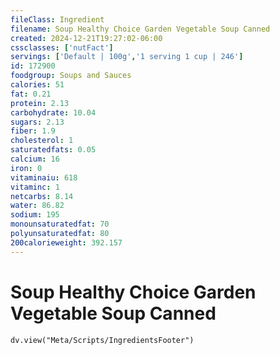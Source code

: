 ```yaml
---
fileClass: Ingredient
filename: Soup Healthy Choice Garden Vegetable Soup Canned
created: 2024-12-21T19:27:02-06:00
cssclasses: ['nutFact']
servings: ['Default | 100g','1 serving 1 cup | 246']
id: 172900
foodgroup: Soups and Sauces
calories: 51
fat: 0.21
protein: 2.13
carbohydrate: 10.04
sugars: 2.13
fiber: 1.9
cholesterol: 1
saturatedfats: 0.05
calcium: 16
iron: 0
vitaminaiu: 618
vitaminc: 1
netcarbs: 8.14
water: 86.82
sodium: 195
monounsaturatedfat: 70
polyunsaturatedfat: 80
200calorieweight: 392.157
---
```


# Soup Healthy Choice Garden Vegetable Soup Canned

```dataviewjs
dv.view("Meta/Scripts/IngredientsFooter")
```